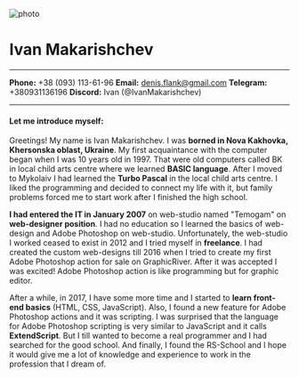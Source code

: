 ![photo](https://i.ibb.co/LdG5mnW/photo.jpg)
# Ivan Makarishchev
***
**Phone:** +38 (093) 113-61-96
**Email:** denis.flank@gmail.com
**Telegram:** +380931136196
**Discord:** Ivan (@IvanMakarishchev)
***
#### Let me introduce myself:
Greetings! My name is Ivan Makarishchev. I was **borned in Nova Kakhovka, Khersonska oblast, Ukraine**. My first acquaintance with the computer began when I was 10 years old in 1997. That were old computers called BK in local child arts centre where we learned **BASIC language**. After I moved to Mykolaiv I had learned the **Turbo Pascal** in the local child arts centre. I liked the programming and decided to connect my life with it, but family problems forced me to start work after I finished the high school.

**I had entered the IT in January 2007** on web-studio named "Temogam" on **web-designer position**. I had no education so I learned the basics of web-design and Adobe Photoshop on web-studio. Unfortunately, the web-studio I worked ceased to exist in 2012 and I tried myself in **freelance**. I had created the custom web-designs till 2016 when I tried to create my first Adobe Photoshop action for sale on GraphicRiver. After it was accepted I was excited! Adobe Photoshop action is like programming but for graphic editor.

After a while, in 2017, I have some more time and I started to **learn front-end basics** (HTML, CSS, JavaScript). Also, I found a new feature for Adobe Photoshop actions and it was scripting. I was surprised that the language for Adobe Photoshop scripting is very similar to JavaScript and it calls **ExtendScript**. But I till wanted to become a real programmer and I had searched for the good school. And finally, I found the RS-School and I hope it would give me a lot of knowledge and experience to work in the profession that I dream of.